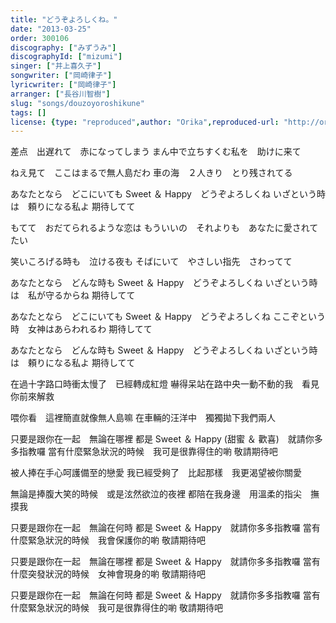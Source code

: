```yaml
---
title: "どうぞよろしくね。"
date: "2013-03-25"
order: 300106
discography: ["みずうみ"]
discographyId: ["mizumi"]
singer: ["井上喜久子"]
songwriter: ["岡崎律子"]
lyricwriter: ["岡崎律子"]
arranger: ["長谷川智樹"]
slug: "songs/douzoyoroshikune"
tags: []
license: {type: "reproduced",author: "Orika",reproduced-url: "http://orikamushi.myweb.hinet.net",reproduced-website: "織歌蟲"}
---
```


差点　出遅れて　赤になってしまう 
まん中で立ちすくむ私を　助けに来て 

ねえ見て　ここはまるで無人島だわ 
車の海　２人きり　とり残されてる 

あなたとなら　どこにいても 
Sweet ＆ Happy　どうぞよろしくね 
いざという時は　頼りになる私よ 
期待してて 

もてて　おだてられるような恋は 
もういいの　それよりも　あなたに愛されてたい 

笑いころげる時も　泣ける夜も 
そばにいて　やさしい指先　さわってて 

あなたとなら　どんな時も 
Sweet ＆ Happy　どうぞよろしくね 
いざという時は　私が守るからね 
期待してて 

あなたとなら　どこにいても 
Sweet ＆ Happy　どうぞよろしくね 
ここぞという時　女神はあらわれるわ 
期待してて 

あなたとなら　どんな時も 
Sweet ＆ Happy　どうぞよろしくね 
いざという時は　頼りになる私よ 
期待してて

在過十字路口時衝太慢了　已經轉成紅燈
嚇得呆站在路中央一動不動的我　看見你前來解救

喂你看　這裡簡直就像無人島嘛
在車輛的汪洋中　獨獨拋下我們兩人

只要是跟你在一起　無論在哪裡
都是 Sweet ＆ Happy (甜蜜 ＆ 歡喜)　就請你多多指教囉
當有什麼緊急狀況的時候　我可是很靠得住的喲
敬請期待吧

被人捧在手心呵護備至的戀愛
我已經受夠了　比起那樣　我更渴望被你關愛

無論是捧腹大笑的時候　或是泫然欲泣的夜裡
都陪在我身邊　用溫柔的指尖　撫摸我

只要是跟你在一起　無論在何時
都是 Sweet ＆ Happy　就請你多多指教囉
當有什麼緊急狀況的時候　我會保護你的喲
敬請期待吧

只要是跟你在一起　無論在哪裡
都是 Sweet ＆ Happy　就請你多多指教囉
當有什麼突發狀況的時候　女神會現身的喲
敬請期待吧

只要是跟你在一起　無論在何時
都是 Sweet ＆ Happy　就請你多多指教囉
當有什麼緊急狀況的時候　我可是很靠得住的喲
敬請期待吧
